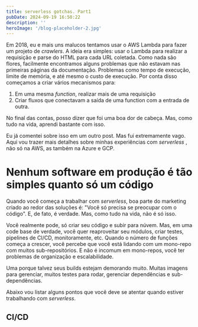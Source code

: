 ```yaml
---
title: serverless gotchas. Part1
pubDate: 2024-09-19 16:50:22
description: ''
heroImage: '/blog-placeholder-2.jpg'
---
```


Em 2018, eu e mais uns malucos tentamos usar o AWS Lambda para fazer um projeto de _crawlers_. A ideia era simples: usar o Lambda para realizar a requisição e parse do HTML para cada URL coletada. Como nada são flores, facilmente encontramos alguns problemas que não estavam nas primeiras páginas da documentação. Problemas como tempo de execução, limite de memória, e até mesmo o custo de execução. Por conta disso começamos a criar vários mecanismos para:

1. Em uma mesma _function_, realizar mais de uma requisição
2. Criar fluxos que conectavam a saída de uma function com a entrada de outra.

No final das contas, posso dizer que foi uma boa dor de cabeça. Mas, como tudo na vida, aprendi bastante com isso.

Eu já comentei sobre isso em um outro post. Mas fui extremamente vago. Aqui vou trazer mais detalhes sobre minhas experiências com _serverless_ , não só na AWS, as também na Azure e GCP.

# Nenhum software em produção é tão simples quanto só um código

Quando você começa a trabalhar com _serverless_, boa parte do marketing criado ao redor das soluções é: "Você só precisa se preocupar com o código". E, de fato, é verdade. Mas, como tudo na vida, não é só isso.

Você realmente pode, só criar seu código e subir para núvem. Mas, em uma code base de verdade, você quer reaproveitar seu módulos, criar testes, pipelines de CI/CD, monitoramente, etc. Quando o número de funções começa a crescer, você percebe que você está lidando com um mono-repo com muitos sub-repositórios. E não é incomum em mono-repos, você ter problemas de organização e escalabilidade.

Uma porque talvez seus builds estejam demorando muito. Muitas imagens para gerenciar, muitos testes para rodar, gerenciar dependências e sub-dependências.

Abaixo vou listar alguns pontos que você deve se atentar quando estiver trabalhando com _serverless_.

## CI/CD
